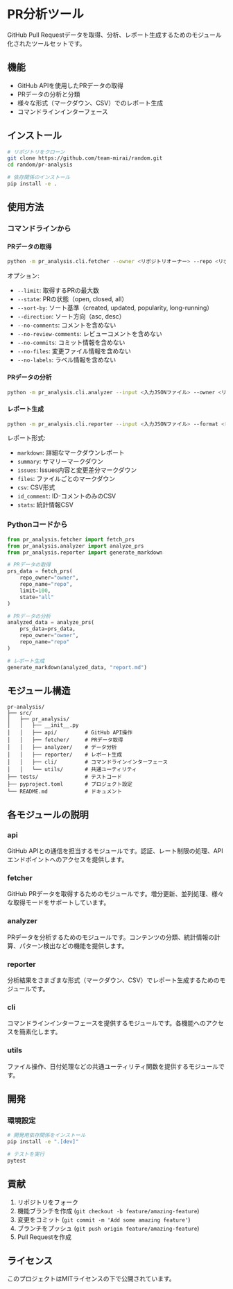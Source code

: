 # PR分析ツール

GitHub Pull Requestデータを取得、分析、レポート生成するためのモジュール化されたツールセットです。

## 機能

- GitHub APIを使用したPRデータの取得
- PRデータの分析と分類
- 様々な形式（マークダウン、CSV）でのレポート生成
- コマンドラインインターフェース

## インストール

```bash
# リポジトリをクローン
git clone https://github.com/team-mirai/random.git
cd random/pr-analysis

# 依存関係のインストール
pip install -e .
```

## 使用方法

### コマンドラインから

#### PRデータの取得

```bash
python -m pr_analysis.cli.fetcher --owner <リポジトリオーナー> --repo <リポジトリ名> --output-dir <出力ディレクトリ>
```

オプション:
- `--limit`: 取得するPRの最大数
- `--state`: PRの状態（open, closed, all）
- `--sort-by`: ソート基準（created, updated, popularity, long-running）
- `--direction`: ソート方向（asc, desc）
- `--no-comments`: コメントを含めない
- `--no-review-comments`: レビューコメントを含めない
- `--no-commits`: コミット情報を含めない
- `--no-files`: 変更ファイル情報を含めない
- `--no-labels`: ラベル情報を含めない

#### PRデータの分析

```bash
python -m pr_analysis.cli.analyzer --input <入力JSONファイル> --owner <リポジトリオーナー> --repo <リポジトリ名> --output <出力ファイル>
```

#### レポート生成

```bash
python -m pr_analysis.cli.reporter --input <入力JSONファイル> --format <レポート形式> --output <出力ファイル>
```

レポート形式:
- `markdown`: 詳細なマークダウンレポート
- `summary`: サマリーマークダウン
- `issues`: Issues内容と変更差分マークダウン
- `files`: ファイルごとのマークダウン
- `csv`: CSV形式
- `id_comment`: ID-コメントのみのCSV
- `stats`: 統計情報CSV

### Pythonコードから

```python
from pr_analysis.fetcher import fetch_prs
from pr_analysis.analyzer import analyze_prs
from pr_analysis.reporter import generate_markdown

# PRデータの取得
prs_data = fetch_prs(
    repo_owner="owner",
    repo_name="repo",
    limit=100,
    state="all"
)

# PRデータの分析
analyzed_data = analyze_prs(
    prs_data=prs_data,
    repo_owner="owner",
    repo_name="repo"
)

# レポート生成
generate_markdown(analyzed_data, "report.md")
```

## モジュール構造

```
pr-analysis/
├── src/
│   ├── pr_analysis/
│   │   ├── __init__.py
│   │   ├── api/         # GitHub API操作
│   │   ├── fetcher/     # PRデータ取得
│   │   ├── analyzer/    # データ分析
│   │   ├── reporter/    # レポート生成
│   │   ├── cli/         # コマンドラインインターフェース
│   │   └── utils/       # 共通ユーティリティ
├── tests/               # テストコード
├── pyproject.toml       # プロジェクト設定
└── README.md            # ドキュメント
```

## 各モジュールの説明

### api

GitHub APIとの通信を担当するモジュールです。認証、レート制限の処理、APIエンドポイントへのアクセスを提供します。

### fetcher

GitHub PRデータを取得するためのモジュールです。増分更新、並列処理、様々な取得モードをサポートしています。

### analyzer

PRデータを分析するためのモジュールです。コンテンツの分類、統計情報の計算、パターン検出などの機能を提供します。

### reporter

分析結果をさまざまな形式（マークダウン、CSV）でレポート生成するためのモジュールです。

### cli

コマンドラインインターフェースを提供するモジュールです。各機能へのアクセスを簡素化します。

### utils

ファイル操作、日付処理などの共通ユーティリティ関数を提供するモジュールです。

## 開発

### 環境設定

```bash
# 開発用依存関係をインストール
pip install -e ".[dev]"

# テストを実行
pytest
```

## 貢献

1. リポジトリをフォーク
2. 機能ブランチを作成 (`git checkout -b feature/amazing-feature`)
3. 変更をコミット (`git commit -m 'Add some amazing feature'`)
4. ブランチをプッシュ (`git push origin feature/amazing-feature`)
5. Pull Requestを作成

## ライセンス

このプロジェクトはMITライセンスの下で公開されています。
